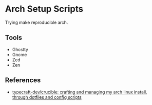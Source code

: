 # Arch Setup Scripts

Trying make reproducible arch.

## Tools

- Ghostty
- Gnome
- Zed
- Zen

## References

- [typecraft-dev/crucible: crafting and managing my arch linux install. through dotfiles and config scripts](https://github.com/typecraft-dev/crucible)
